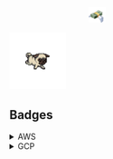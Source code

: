 &emsp;&emsp;&emsp;&emsp;&emsp;&emsp;&emsp;&emsp;&emsp;&emsp;<img src="gifs/flying_money.gif" width="30">

<img src="gifs/running_dog.gif" width="100">

## Badges

<details>
  <summary>AWS</summary>

  <p float="left">
    <a href="https://www.qwiklabs.com/public_profiles/2d04074c-e6d8-4daa-9426-8b03bf930859/badges/615336" target="_blank">
      <img src="badges/qwiklabs/aws/security_on_aws.svg" width="200">
    </a>
    &emsp;
    <a href="https://www.qwiklabs.com/public_profiles/2d04074c-e6d8-4daa-9426-8b03bf930859/badges/607902" target="_blank">
      <img src="badges/qwiklabs/aws/storage_and_cdn.svg" width="200">
    </a>
    &emsp;
    <a href="https://www.qwiklabs.com/public_profiles/2d04074c-e6d8-4daa-9426-8b03bf930859/badges/613246" target="_blank">
      <img src="badges/qwiklabs/aws/compute_and_networking.svg" width="200">
    </a>
    &emsp;
    <a href="https://www.qwiklabs.com/public_profiles/2d04074c-e6d8-4daa-9426-8b03bf930859/badges/606474" target="_blank">
      <img src="badges/qwiklabs/aws/deployment_and_management.svg" width="200">
    </a>
    &emsp;
    <a href="https://www.qwiklabs.com/public_profiles/2d04074c-e6d8-4daa-9426-8b03bf930859/badges/606294" target="_blank">
      <img src="badges/qwiklabs/aws/solutions_architect_associate.svg" width="200">
    </a>
    &emsp;
    <a href="https://www.qwiklabs.com/public_profiles/2d04074c-e6d8-4daa-9426-8b03bf930859/badges/612148" target="_blank">
      <img src="badges/qwiklabs/aws/sysops_administrator_associate.svg" width="200">
    </a>
    &emsp;
    <a href="https://www.qwiklabs.com/public_profiles/2d04074c-e6d8-4daa-9426-8b03bf930859/badges/609602" target="_blank">
      <img src="badges/qwiklabs/aws/serverless_design_with_aws_lambda.svg" width="200">
    </a>
    &emsp;
    <a href="https://www.qwiklabs.com/public_profiles/2d04074c-e6d8-4daa-9426-8b03bf930859/badges/610584" target="_blank">
      <img src="badges/qwiklabs/aws/serverless_web_apps_using_amazon_dynamodb.svg" width="200">
    </a>
    &emsp;
    <a href="https://www.qwiklabs.com/public_profiles/2d04074c-e6d8-4daa-9426-8b03bf930859/badges/614732" target="_blank">
      <img src="badges/qwiklabs/aws/advanced_ops_using_amazon_redshift.svg" width="200">
    </a>
    &emsp;
  </p>
</details>

<details>
  <summary>GCP</summary>

  <p float="left">
    <a href="https://www.qwiklabs.com/public_profiles/2d04074c-e6d8-4daa-9426-8b03bf930859/badges/605939" target="_blank">
      <img src="badges/qwiklabs/gcp/google_cloud_essentials.svg" width="200">
    </a>
    &emsp;
    <a href="https://www.qwiklabs.com/public_profiles/2d04074c-e6d8-4daa-9426-8b03bf930859/badges/611610" target="_blank">
      <img src="badges/qwiklabs/gcp/cloud_architecture.svg" width="200">
    </a>
    &emsp;
    <a href="https://www.qwiklabs.com/public_profiles/2d04074c-e6d8-4daa-9426-8b03bf930859/badges/613351" target="_blank">
      <img src="badges/qwiklabs/gcp/cloud_engineering.svg" width="200">
    </a>
    &emsp;
    <a href="https://www.qwiklabs.com/public_profiles/2d04074c-e6d8-4daa-9426-8b03bf930859/badges/607334" target="_blank">
      <img src="badges/qwiklabs/gcp/devops_essentials.svg" width="200">
    </a>
    &emsp;
    <a href="https://www.qwiklabs.com/public_profiles/2d04074c-e6d8-4daa-9426-8b03bf930859/badges/605855" target="_blank">
      <img src="badges/qwiklabs/gcp/create_and_manage_cloud_resources.svg" width="200">
    </a>
    &emsp;
    <a href="https://www.qwiklabs.com/public_profiles/2d04074c-e6d8-4daa-9426-8b03bf930859/badges/612182" target="_blank">
      <img src="badges/qwiklabs/gcp/deploy_and_manage_cloud_environments.svg" width="200">
    </a>
    &emsp;
    <a href="https://www.qwiklabs.com/public_profiles/2d04074c-e6d8-4daa-9426-8b03bf930859/badges/606722" target="_blank">
      <img src="badges/qwiklabs/gcp/kubernetes_in_google_cloud.svg" width="200">
    </a>
    &emsp;
    <a href="https://www.qwiklabs.com/public_profiles/2d04074c-e6d8-4daa-9426-8b03bf930859/badges/606746" target="_blank">
      <img src="badges/qwiklabs/gcp/deploy_to_kubernetes_in_google_cloud.svg" width="200">
    </a>
    &emsp;
  </p>
</details>
